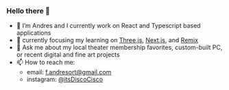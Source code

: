 ### Hello there 👋

- 🔭 I’m Andres and I currently work on React and Typescript based applications
- 🌱 currently focusing my learning on [Three.js](https://threejs.org/), [Next.js](https://nextjs.org/), and [Remix](https://remix.run/)
- 💬 Ask me about my local theater membership favorites, custom-built PC, or recent digital and fine art projects
- 📫 How to reach me:
  - email: f.andresort@gmail.com
  - instagram: [@itsDiscoCisco](https://www.instagram.com/itsdiscocisco/)
